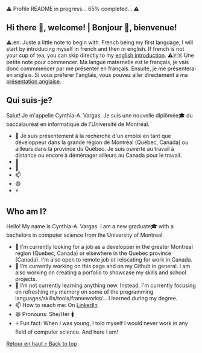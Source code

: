 ⚠️ Profile README in progress... 65% completed... ⚠️

## Hi there 👋, welcome! | Bonjour 👋, bienvenue!

⚠️:en: Juste a little note to begin with. French being my first language, I will start by introducing myself in french and then in english. If french is not your cup of tea, you can skip directly to my [english introduction]().
⚠️:fr: Une petite note pour commencer. Ma langue maternelle est le français, je vais donc commmencer par me présenter en français. Ensuite, je me présenterai en anglais. Si vous préférer l'anglais, vous pouvez aller directement à ma [présentation anglaise]().

## Qui suis-je? 
Salut! Je m'appelle Cynthia-A. Vargas. Je suis une nouvelle diplômée🎓 du baccalauréat en informatique de l'Université de Montréal.

- 💼 Je suis présentement à la recherche d'un emploi en tant que développeur dans la grande région de Montréal (Québec, Canada) ou ailleurs dans la province du Québec. Je suis ouverte au travail à distance ou encore à déménager ailleurs au Canada pour le travail.
- 🔭 
- 🌱 
- 📫 
- 😄 
- ⚡ 

## Who am I?
Hello! My name is Cynthia-A. Vargas. I am a new graduate🎓 with a bachelors in computer science from the University of Montreal.

- 💼 I'm currently looking for a job as a developper in the greater Montreal region (Quebec, Canada) or elsewhere in the Quebec province (Canada). I'm also open to remote job or relocating for work in Canada.
- 🔭 I’m currently working on this page and on my Github in general. I am also working on creating a porfolio to showcase my skills and school projects.
- 🌱 I’m not currently learning anything new. Instead, I'm currently focusing on refreshing my memory on some of the programming languages/skills/tools/frameworks/... I learned during my degree.
- 📫 How to reach me: On [LinkedIn](https://www.linkedin.com/in/cynthia-alexandra-vargas-931a8712b/)
- 😄 Pronouns: She/Her 🚺
- ⚡ Fun fact: When I was young, I told myself I would never work in any field of computer science. And here I am!

[Retour en haut ⤴️ Back to top](#top)
<!--
**ThikSag/ThikSag** is a ✨ _special_ ✨ repository because its `README.md` (this file) appears on your GitHub profile.

Here are some ideas to get you started:

- 👯 I’m looking to collaborate on ...
- 🤔 I’m looking for help with ...
- 💬 Ask me about ...
-->
